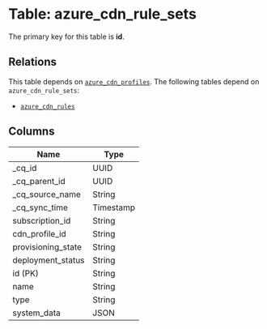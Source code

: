 # Table: azure_cdn_rule_sets



The primary key for this table is **id**.

## Relations
This table depends on [`azure_cdn_profiles`](azure_cdn_profiles.md).
The following tables depend on `azure_cdn_rule_sets`:
  - [`azure_cdn_rules`](azure_cdn_rules.md)

## Columns
| Name          | Type          |
| ------------- | ------------- |
|_cq_id|UUID|
|_cq_parent_id|UUID|
|_cq_source_name|String|
|_cq_sync_time|Timestamp|
|subscription_id|String|
|cdn_profile_id|String|
|provisioning_state|String|
|deployment_status|String|
|id (PK)|String|
|name|String|
|type|String|
|system_data|JSON|